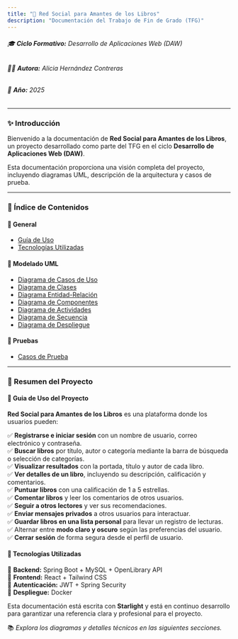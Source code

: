 ```yaml
---
title: "📖 Red Social para Amantes de los Libros"
description: "Documentación del Trabajo de Fin de Grado (TFG)"
---
```


###### 🎓 **Ciclo Formativo:** Desarrollo de Aplicaciones Web (DAW)
###### 👩‍💻 **Autora:** Alicia Hernández Contreras  
###### 📅 **Año:** 2025 
---

### ✨ Introducción

Bienvenido a la documentación de **Red Social para Amantes de los Libros**, un proyecto desarrollado como parte del TFG en el ciclo **Desarrollo de Aplicaciones Web (DAW)**.  

Esta documentación proporciona una visión completa del proyecto, incluyendo diagramas UML, descripción de la arquitectura y casos de prueba.

---

### 🚀 Índice de Contenidos

#### 📌 General
- [Guía de Uso](#guia-de-uso-del-proyecto)
- [Tecnologías Utilizadas](#tecnologias-utilizadas)


#### 📌 Modelado UML
- [Diagrama de Casos de Uso](./casos-de-uso)
- [Diagrama de Clases](./clases)
- [Diagrama Entidad-Relación](./entidad-relacion)
- [Diagrama de Componentes](./componentes)
- [Diagrama de Actividades](./actividades)
- [Diagrama de Secuencia](./secuencia)
- [Diagrama de Despliegue](./despliegue)


#### 📌 Pruebas 
- [Casos de Prueba](./prueba)

---

### 🎯 Resumen del Proyecto
<a name="guia-de-uso-del-proyecto"></a>

#### 📝 Guia de Uso del Proyecto

**Red Social para Amantes de los Libros** es una plataforma donde los usuarios pueden:


✅ **Registrarse e iniciar sesión** con un nombre de usuario, correo electrónico y contraseña.  
✅ **Buscar libros** por título, autor o categoría mediante la barra de búsqueda o selección de categorías.  
✅ **Visualizar resultados** con la portada, título y autor de cada libro.  
✅ **Ver detalles de un libro**, incluyendo su descripción, calificación y comentarios.  
✅ **Puntuar libros** con una calificación de 1 a 5 estrellas.  
✅ **Comentar libros** y leer los comentarios de otros usuarios.  
✅ **Seguir a otros lectores** y ver sus recomendaciones.  
✅ **Enviar mensajes privados** a otros usuarios para interactuar.  
✅ **Guardar libros en una lista personal** para llevar un registro de lecturas.  
✅ Alternar entre **modo claro y oscuro** según las preferencias del usuario.  
✅ **Cerrar sesión** de forma segura desde el perfil de usuario.  


<a name="tecnologias-utilizadas"></a>

#### 🔧 Tecnologías Utilizadas

📍 **Backend:** Spring Boot + MySQL + OpenLibrary API  
📍 **Frontend:** React + Tailwind CSS  
📍 **Autenticación:** JWT + Spring Security   
📍 **Despliegue:** Docker



Esta documentación está escrita con **Starlight** y está en continuo desarrollo para garantizar una referencia clara y profesional para el proyecto.  

📚 _Explora los diagramas y detalles técnicos en las siguientes secciones._
